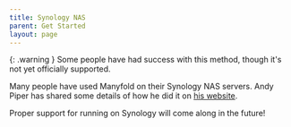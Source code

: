 ```yaml
---
title: Synology NAS
parent: Get Started
layout: page
---
```


{: .warning }
Some people have had success with this method, though it's not yet officially supported.

Many people have used Manyfold on their Synology NAS servers. Andy Piper has shared some details of how he did it on [his website](https://andypiper.co.uk/2023/07/05/running-a-3d-print-catalogue-with-van-dam/).

Proper support for running on Synology will come along in the future!
